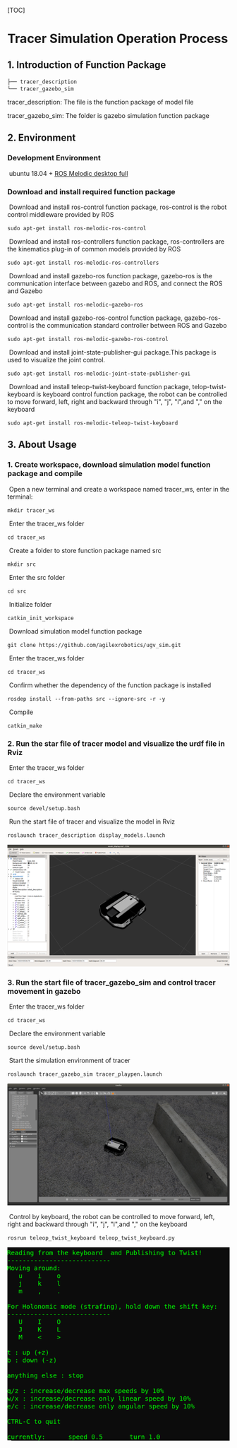 [TOC]

# Tracer Simulation Operation Process

## 1.	Introduction of Function Package

```
├── tracer_description
└── tracer_gazebo_sim
```

tracer_description: The file is the function package of model file

tracer_gazebo_sim: The folder is gazebo simulation function package

## 2.	Environment

### Development Environment

​	ubuntu 18.04 + [ROS Melodic desktop full](http://wiki.ros.org/melodic/Installation/Ubuntu)

### Download and install required function package

​	Download and install ros-control function package, ros-control is the robot control middleware provided by ROS

```
sudo apt-get install ros-melodic-ros-control
```

​	Download and install ros-controllers function package, ros-controllers are the kinematics plug-in of common models provided by ROS

```
sudo apt-get install ros-melodic-ros-controllers
```

​	Download and install gazebo-ros function package, gazebo-ros is the communication interface between gazebo and ROS, and connect the ROS and Gazebo

```
sudo apt-get install ros-melodic-gazebo-ros
```

​	Download and install gazebo-ros-control function package, gazebo-ros-control is the communication standard controller between ROS and Gazebo

```
sudo apt-get install ros-melodic-gazebo-ros-control
```

​	Download and install joint-state-publisher-gui package.This package is used to visualize the joint control.

```
sudo apt-get install ros-melodic-joint-state-publisher-gui 
```

​	Download and install teleop-twist-keyboard function package, telop-twist-keyboard is keyboard control function package, the robot can be controlled to move forward, left, right and backward through "i", "j", "l",and "," on the keyboard

```
sudo apt-get install ros-melodic-teleop-twist-keyboard 
```



## 3.	About Usage

### 1.	Create workspace, download simulation model function package and compile

​	Open a new terminal and create a workspace named tracer_ws, enter in the terminal:

```
mkdir tracer_ws
```

​		Enter the tracer_ws folder

```
cd tracer_ws
```

​		Create a folder to store function package named src
```
mkdir src
```

​		Enter the src folder

```
cd src
```

​		Initialize folder

```
catkin_init_workspace
```

​		Download simulation model function package

```
git clone https://github.com/agilexrobotics/ugv_sim.git
```

​		Enter the tracer_ws folder

```
cd tracer_ws
```

​		Confirm whether the dependency of the function package is installed

```
rosdep install --from-paths src --ignore-src -r -y 
```

​		Compile

```
catkin_make
```



### 2.	Run the star file of tracer model and visualize the urdf file in Rviz

​	Enter the tracer_ws folder

```
cd tracer_ws
```

​	Declare the environment variable

```
source devel/setup.bash
```

​	Run the start file of tracer and visualize the model in Rviz

```
roslaunch tracer_description display_models.launch 
```

![img](image/rviz.png) 

### 3.	Run the start file of tracer_gazebo_sim and control tracer movement in gazebo

​	Enter the tracer_ws folder

```
cd tracer_ws
```

​	Declare the environment variable

```
source devel/setup.bash
```

​	Start the simulation environment of tracer

```
roslaunch tracer_gazebo_sim tracer_playpen.launch
```

![img](image/gazebo.png) 

​	Control by keyboard, the robot can be controlled to move forward, left, right and backward through "i", "j", "l",and "," on the keyboard

```
rosrun teleop_twist_keyboard teleop_twist_keyboard.py 
```

![img](image/teleop.png) 

